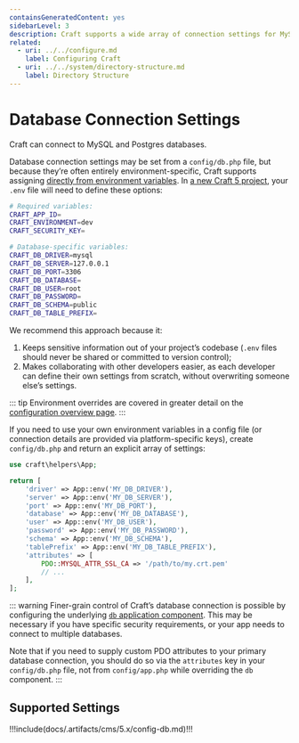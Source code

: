 ```yaml
---
containsGeneratedContent: yes
sidebarLevel: 3
description: Craft supports a wide array of connection settings for MySQL and Postgres databases.
related:
  - uri: ../../configure.md
    label: Configuring Craft
  - uri: ../../system/directory-structure.md
    label: Directory Structure
---
```


# Database Connection Settings

Craft can connect to MySQL and Postgres databases.

<!-- more -->

Database connection settings may be set from a `config/db.php` file, but because they’re often entirely environment-specific, Craft supports assigning [directly from environment variables](../../configure.md#environment-overrides). In [a new Craft 5 project](repo:craftcms/craft), your `.env` file will need to define these options:

```bash
# Required variables:
CRAFT_APP_ID=
CRAFT_ENVIRONMENT=dev
CRAFT_SECURITY_KEY=

# Database-specific variables:
CRAFT_DB_DRIVER=mysql
CRAFT_DB_SERVER=127.0.0.1
CRAFT_DB_PORT=3306
CRAFT_DB_DATABASE=
CRAFT_DB_USER=root
CRAFT_DB_PASSWORD=
CRAFT_DB_SCHEMA=public
CRAFT_DB_TABLE_PREFIX=
```

We recommend this approach because it:

1. Keeps sensitive information out of your project’s codebase (`.env` files should never be shared or committed to version control);
2. Makes collaborating with other developers easier, as each developer can define their own settings from scratch, without overwriting someone else’s settings.

::: tip
Environment overrides are covered in greater detail on the [configuration overview page](../../configure.md#environment-overrides).
:::

If you need to use your own environment variables in a config file (or connection details are provided via platform-specific keys), create `config/db.php` and return an explicit array of settings:

```php
use craft\helpers\App;

return [
    'driver' => App::env('MY_DB_DRIVER'),
    'server' => App::env('MY_DB_SERVER'),
    'port' => App::env('MY_DB_PORT'),
    'database' => App::env('MY_DB_DATABASE'),
    'user' => App::env('MY_DB_USER'),
    'password' => App::env('MY_DB_PASSWORD'),
    'schema' => App::env('MY_DB_SCHEMA'),
    'tablePrefix' => App::env('MY_DB_TABLE_PREFIX'),
    'attributes' => [
        PDO::MYSQL_ATTR_SSL_CA => '/path/to/my.crt.pem'
        // ...
    ],
];
```

::: warning
Finer-grain control of Craft’s database connection is possible by configuring the underlying [`db` application component](app.md#database). This may be necessary if you have specific security requirements, or your app needs to connect to multiple databases.

Note that if you need to supply custom PDO attributes to your primary database connection, you should do so via the `attributes` key in your `config/db.php` file, not from `config/app.php` while overriding the `db` component.
:::

## Supported Settings

<!-- This section of the page is dynamically generated! Changes to the file below may be overwritten by automated tools. -->
!!!include(docs/.artifacts/cms/5.x/config-db.md)!!!
